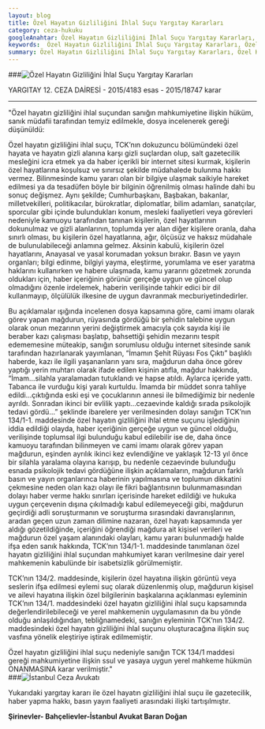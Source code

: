 ```yaml
---
layout: blog
title: Özel Hayatın Gizliliğini İhlal Suçu Yargıtay Kararları
category: ceza-hukuku
googleAnahtar: Özel Hayatın Gizliliğini İhlal Suçu Yargıtay Kararları, Özel hayatın gizliliği, avukat, ağır ceza avukatı, istanbul ceza avukatı, bahçelievler avukat
keywords:  Özel Hayatın Gizliliğini İhlal Suçu Yargıtay Kararları, Özel hayatın gizliliği, avukat, ağır ceza avukatı, istanbul ceza avukatı, bahçelievler avukat
summary: Özel Hayatın Gizliliğini İhlal Suçu Yargıtay Kararları, Özel Hayatın Gizliliği ve Basın-Yayın, Özel Hayatın Gizliliği ve Gazetecilik, Habercilik ve Haber Yapma Hakkının Sınırları, Özel Hayatın Gizliliğini İfşa Suçu ve Haber
---
```





###![Özel Hayatın Gizliliğini İhlal Suçu Yargıtay Kararları](https://camo.githubusercontent.com/851281becfafcc4fca5877d8989edf4990a63766/687474703a2f2f692e68697a6c69726573696d2e636f6d2f32386c6a42452e706e67 "Özel Hayatın Gizliliğini İhlal Suçu Yargıtay Kararları")


YARGITAY 12. CEZA DAİRESİ - 2015/4183 esas - 2015/18747 karar
______________________________________________________________________________________________________________________________________


"Özel hayatın gizliliğini ihlal suçundan sanığın mahkumiyetine ilişkin hüküm, sanık            	                         müdafii tarafından temyiz edilmekle, dosya incelenerek gereği düşünüldü:

Özel hayatın gizliliğini ihlal suçu, TCK’nın dokuzuncu bölümündeki özel hayata ve          hayatın gizli alanına karşı gizli suçlardan olup, salt gazetecilik mesleğini icra etmek ya da haber içerikli   bir internet sitesi kurmak, kişilerin özel hayatlarına koşulsuz ve sınırsız şekilde müdahalede     bulunma hakkı vermez. Bilinmesinde kamu yararı olan bir bilgiye ulaşmak saikiyle hareket        edilmesi ya da tesadüfen böyle bir bilginin öğrenilmiş olması halinde dahi bu sonuç değişmez.        Aynı şekilde; Cumhurbaşkanı, Başbakan, bakanlar, milletvekilleri, politikacılar, bürokratlar,  diplomatlar, bilim adamları, sanatçılar, sporcular gibi içinde bulundukları konum, mesleki     faaliyetleri veya görevleri nedeniyle kamuoyu tarafından tanınan kişilerin, özel hayatlarının  dokunulmaz ve gizli alanlarının, toplumda yer alan diğer kişilere oranla, daha sınırlı olması, bu   kişilerin özel hayatlarına, ağır, ölçüsüz ve haksız müdahale de bulunulabileceği anlamına gelmez.  Aksinin kabulü, kişilerin özel hayatlarını, Anayasal ve yasal korumadan yoksun bırakır. Basın ve      yayın organları; bilgi edinme, bilgiyi yayma, eleştirme, yorumlama ve eser yaratma haklarını kullanırken ve habere ulaşmada, kamu yararını gözetmek zorunda oldukları için, haber içeriğinin görünür gerçeğe uygun ve güncel olup olmadığını özenle irdelemek, haberin verilişinde tahkir edici bir dil kullanmayıp, ölçülülük ilkesine de uygun davranmak mecburiyetindedirler.                                   


Bu açıklamalar ışığında incelenen dosya kapsamına göre, cami imamı olarak görev yapan    mağdurun, rüyasında gördüğü bir şehidin talebine uygun olarak onun mezarının yerini değiştirmek amacıyla çok sayıda kişi ile beraber kazı çalışması başlatıp, bahsettiği şehidin mezarını tespit                 edememesine müteakip, sanığın sorumlusu olduğu internet sitesinde sanık tarafından hazırlanarak yayımlanan, “İmamın Şehit Rüyası Fos Çıktı” başlıklı haberde, kazı ile ilgili yaşananların yanı sıra,   mağdurun daha önce görev yaptığı yerin muhtarı olarak ifade edilen kişinin atıfla,                        mağdur hakkında, “İmam…silahla yaralamadan tutuklandı ve hapse atıldı. Aylarca içeride yattı.           Tabanca ile vurduğu kişi yaralı kurtuldu. İmamda bir müddet sonra tahliye edildi…çıktığında eski         eşi ve çocuklarının annesi ile bilmediğimiz bir nedenle ayrıldı. Sonradan ikinci bir evlilik yaptı…cezaevinde kaldığı sırada psikolojik tedavi gördü…” şeklinde ibarelere yer verilmesinden            dolayı sanığın TCK’nın 134/1-1. maddesinde özel hayatın gizliliğini ihlal etme suçunu işlediğinin iddia edildiği olayda, haber içeriğinin gerçeğe uygun ve güncel olduğu, verilişinde toplumsal ilgi                                            bulunduğu kabul edilebilir ise de, daha önce kamuoyu tarafından bilinmeyen ve cami imamı olarak            görev yapan mağdurun, eşinden ayrılık ikinci kez evlendiğine ve yaklaşık 12-13 yıl önce bir silahla              yaralama olayına karışıp, bu nedenle cezaevinde bulunduğu esnada psikolojik tedavi gördüğüne        ilişkin açıklamaların, mağdurun farklı basın ve yayın organlarınca haberinin yapılmasına ve               toplumun dikkatini çekmesine neden olan kazı olayı ile fikri bağlantısının bulunmamasından dolayı             haber verme hakkı sınırları içerisinde hareket edildiği ve hukuka uygun çerçevenin dışına                                  çıkılmadığı kabul edilemeyeceği gibi, mağdurun geçirdiği adli soruşturmanın ve soruşturma                     sırasındaki davranışlarının, aradan geçen uzun zaman dilimine nazaran, özel hayatı kapsamında yer            aldığı gözetildiğinde, içeriğini öğrendiği mağdura ait kişisel verileri ve mağdurun özel yaşam          alanındaki olayları, kamu yararı bulunmadığı halde ifşa eden sanık hakkında, TCK’nın 134/1-1.               maddesinde tanımlanan özel hayatın gizliliğini ihlal suçundan mahkumiyet kararı verilmesine dair        yerel mahkemenin kabulünde bir isabetsizlik görülmemiştir.                                                                                                               


TCK’nın 134/2. maddesinde, kişilerin özel hayatına ilişkin görüntü veya seslerin ifşa               edilmesi eylemi suç olarak düzenlenmiş olup, mağdurun kişisel ve ailevi hayatına ilişkin özel                                               bilgilerinin başkalarına açıklanması eyleminin TCK’nın 134/1. maddesindeki özel hayatın                                         gizliliğini ihlal suçu kapsamında değerlendirilebileceği ve yerel mahkemenin uygulamasının da bu yönde olduğu anlaşıldığından, tebliğnamedeki, sanığın eyleminin TCK’nın 134/2. maddesindeki                     özel hayatın gizliliğini ihlal suçunu oluşturacağına ilişkin suç vasfına yönelik eleştiriye iştirak                                           edilmemiştir. 


Özel hayatın gizliliğini ihlal suçu nedeniyle sanığın TCK 134/1 maddesi gereği mahkumiyetine ilişkin ssul ve yasaya uygun yerel mahkeme hükmün ONANMASINA karar verilmiştir."                                                                                                                                                                                 
###![İstanbul Ceza Avukatı](https://camo.githubusercontent.com/f24abcba8f58bb01aef0b92787e06b188fde43a5/687474703a2f2f692e68697a6c69726573696d2e636f6d2f704244455a6e2e6a7067 "İstanbul Ceza Avukatı")


Yukarıdaki yargıtay kararı ile özel hayatın gizliliğini ihlal suçu ile gazetecilik, haber yapma hakkı, basın yayın faaliyeti arasındaki ilişki tartışılmıştır. 


**Şirinevler- Bahçelievler-İstanbul Avukat Baran Doğan**
